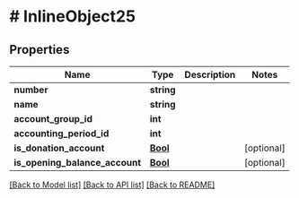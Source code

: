 # # InlineObject25

## Properties

Name | Type | Description | Notes
------------ | ------------- | ------------- | -------------
**number** | **string** |  |
**name** | **string** |  |
**account_group_id** | **int** |  |
**accounting_period_id** | **int** |  |
**is_donation_account** | [**Bool**](Bool.md) |  | [optional]
**is_opening_balance_account** | [**Bool**](Bool.md) |  | [optional]

[[Back to Model list]](../../README.md#models) [[Back to API list]](../../README.md#endpoints) [[Back to README]](../../README.md)
